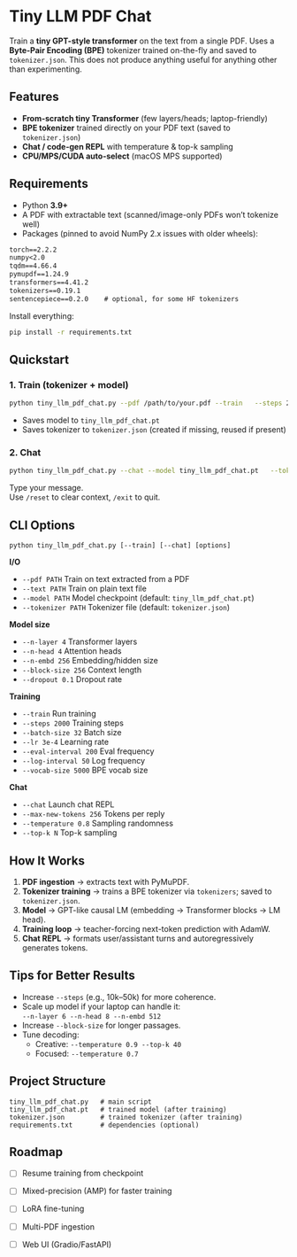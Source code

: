 # Tiny LLM PDF Chat

Train a **tiny GPT-style transformer** on the text from a single PDF.
Uses a **Byte-Pair Encoding (BPE)** tokenizer trained on-the-fly and saved to `tokenizer.json`. This does not produce anything useful for anything other than experimenting.

## Features

- **From-scratch tiny Transformer** (few layers/heads; laptop-friendly)
- **BPE tokenizer** trained directly on your PDF text (saved to `tokenizer.json`)
- **Chat / code-gen REPL** with temperature & top-k sampling
- **CPU/MPS/CUDA auto-select** (macOS MPS supported)

## Requirements

- Python **3.9+**
- A PDF with extractable text (scanned/image-only PDFs won’t tokenize well)
- Packages (pinned to avoid NumPy 2.x issues with older wheels):

```txt
torch==2.2.2
numpy<2.0
tqdm==4.66.4
pymupdf==1.24.9
transformers==4.41.2
tokenizers==0.19.1
sentencepiece==0.2.0    # optional, for some HF tokenizers
```

Install everything:

```bash
pip install -r requirements.txt
```

## Quickstart

### 1. Train (tokenizer + model)

```bash
python tiny_llm_pdf_chat.py --pdf /path/to/your.pdf --train   --steps 2000 --batch-size 32 --block-size 256 --vocab-size 5000   --tokenizer tokenizer.json
```

- Saves model to `tiny_llm_pdf_chat.pt`  
- Saves tokenizer to `tokenizer.json` (created if missing, reused if present)

### 2. Chat

```bash
python tiny_llm_pdf_chat.py --chat --model tiny_llm_pdf_chat.pt   --tokenizer tokenizer.json --max-new-tokens 128 --temperature 0.9
```

Type your message.  
Use `/reset` to clear context, `/exit` to quit.

## CLI Options

```
python tiny_llm_pdf_chat.py [--train] [--chat] [options]
```

**I/O**
- `--pdf PATH`        Train on text extracted from a PDF  
- `--text PATH`       Train on plain text file  
- `--model PATH`      Model checkpoint (default: `tiny_llm_pdf_chat.pt`)  
- `--tokenizer PATH`  Tokenizer file (default: `tokenizer.json`)  

**Model size**
- `--n-layer 4`       Transformer layers  
- `--n-head 4`        Attention heads  
- `--n-embd 256`      Embedding/hidden size  
- `--block-size 256`  Context length  
- `--dropout 0.1`     Dropout rate  

**Training**
- `--train`           Run training  
- `--steps 2000`      Training steps  
- `--batch-size 32`   Batch size  
- `--lr 3e-4`         Learning rate  
- `--eval-interval 200`  Eval frequency  
- `--log-interval 50`    Log frequency  
- `--vocab-size 5000`    BPE vocab size  

**Chat**
- `--chat`            Launch chat REPL  
- `--max-new-tokens 256`  Tokens per reply  
- `--temperature 0.8`     Sampling randomness  
- `--top-k N`             Top-k sampling  

## How It Works

1. **PDF ingestion** → extracts text with PyMuPDF.  
2. **Tokenizer training** → trains a BPE tokenizer via `tokenizers`; saved to `tokenizer.json`.  
3. **Model** → GPT-like causal LM (embedding → Transformer blocks → LM head).  
4. **Training loop** → teacher-forcing next-token prediction with AdamW.  
5. **Chat REPL** → formats user/assistant turns and autoregressively generates tokens.  

## Tips for Better Results

- Increase `--steps` (e.g., 10k–50k) for more coherence.  
- Scale up model if your laptop can handle it:  
  `--n-layer 6 --n-head 8 --n-embd 512`  
- Increase `--block-size` for longer passages.  
- Tune decoding:  
  - Creative: `--temperature 0.9 --top-k 40`  
  - Focused: `--temperature 0.7`  

## Project Structure

```
tiny_llm_pdf_chat.py   # main script
tiny_llm_pdf_chat.pt   # trained model (after training)
tokenizer.json         # trained tokenizer (after training)
requirements.txt       # dependencies (optional)
```

## Roadmap

- [ ] Resume training from checkpoint  
- [ ] Mixed-precision (AMP) for faster training  
- [ ] LoRA fine-tuning  
- [ ] Multi-PDF ingestion  
- [ ] Web UI (Gradio/FastAPI)  

